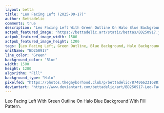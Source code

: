```yaml
---
layout: betta
title: "Leo Facing Left (2025-09-17)"
author: Bettadelic
comments: true
description: "Leo Facing Left With Green Outline On Halo Blue Background With Fill Pattern."
actpub_featured_image: "https://bettadelic.art/static/bettas/BD250917.jpg"
actpub_featured_image_width: 1500
actpub_featured_image_height: 1200
tags: [Leo Facing Left, Green Outline, Blue Background, Halo Background Pattern, Fill Pattern, September 2025]
unitName: "BD250917"
line_color: "Green"
background_color: "Blue"
width: 1500
height: 1200
algorithm: "Fill"
background_type: "Halo"
pixelfed: "https://photos.thegayborhood.club/p/bettadelic/874066231688717865"
deviantart: "https://www.deviantart.com/bettadelic/art/BD250917-Leo-Facing-Left-2025-09-17-1242667905"
---
```


Leo Facing Left With Green Outline On Halo Blue Background With Fill Pattern.
